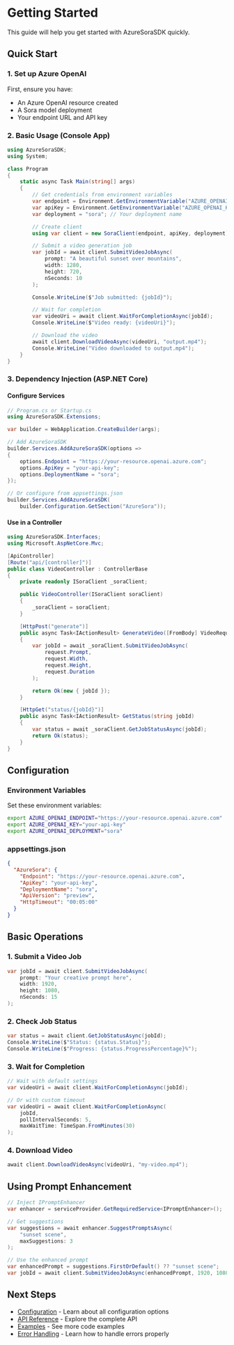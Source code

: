 # Getting Started

This guide will help you get started with AzureSoraSDK quickly.

## Quick Start

### 1. Set up Azure OpenAI

First, ensure you have:
- An Azure OpenAI resource created
- A Sora model deployment
- Your endpoint URL and API key

### 2. Basic Usage (Console App)

```csharp
using AzureSoraSDK;
using System;

class Program
{
    static async Task Main(string[] args)
    {
        // Get credentials from environment variables
        var endpoint = Environment.GetEnvironmentVariable("AZURE_OPENAI_ENDPOINT")!;
        var apiKey = Environment.GetEnvironmentVariable("AZURE_OPENAI_KEY")!;
        var deployment = "sora"; // Your deployment name

        // Create client
        using var client = new SoraClient(endpoint, apiKey, deployment);

        // Submit a video generation job
        var jobId = await client.SubmitVideoJobAsync(
            prompt: "A beautiful sunset over mountains",
            width: 1280,
            height: 720,
            nSeconds: 10
        );

        Console.WriteLine($"Job submitted: {jobId}");

        // Wait for completion
        var videoUri = await client.WaitForCompletionAsync(jobId);
        Console.WriteLine($"Video ready: {videoUri}");

        // Download the video
        await client.DownloadVideoAsync(videoUri, "output.mp4");
        Console.WriteLine("Video downloaded to output.mp4");
    }
}
```

### 3. Dependency Injection (ASP.NET Core)

#### Configure Services

```csharp
// Program.cs or Startup.cs
using AzureSoraSDK.Extensions;

var builder = WebApplication.CreateBuilder(args);

// Add AzureSoraSDK
builder.Services.AddAzureSoraSDK(options =>
{
    options.Endpoint = "https://your-resource.openai.azure.com";
    options.ApiKey = "your-api-key";
    options.DeploymentName = "sora";
});

// Or configure from appsettings.json
builder.Services.AddAzureSoraSDK(
    builder.Configuration.GetSection("AzureSora"));
```

#### Use in a Controller

```csharp
using AzureSoraSDK.Interfaces;
using Microsoft.AspNetCore.Mvc;

[ApiController]
[Route("api/[controller]")]
public class VideoController : ControllerBase
{
    private readonly ISoraClient _soraClient;

    public VideoController(ISoraClient soraClient)
    {
        _soraClient = soraClient;
    }

    [HttpPost("generate")]
    public async Task<IActionResult> GenerateVideo([FromBody] VideoRequest request)
    {
        var jobId = await _soraClient.SubmitVideoJobAsync(
            request.Prompt,
            request.Width,
            request.Height,
            request.Duration
        );

        return Ok(new { jobId });
    }

    [HttpGet("status/{jobId}")]
    public async Task<IActionResult> GetStatus(string jobId)
    {
        var status = await _soraClient.GetJobStatusAsync(jobId);
        return Ok(status);
    }
}
```

## Configuration

### Environment Variables

Set these environment variables:

```bash
export AZURE_OPENAI_ENDPOINT="https://your-resource.openai.azure.com"
export AZURE_OPENAI_KEY="your-api-key"
export AZURE_OPENAI_DEPLOYMENT="sora"
```

### appsettings.json

```json
{
  "AzureSora": {
    "Endpoint": "https://your-resource.openai.azure.com",
    "ApiKey": "your-api-key",
    "DeploymentName": "sora",
    "ApiVersion": "preview",
    "HttpTimeout": "00:05:00"
  }
}
```

## Basic Operations

### 1. Submit a Video Job

```csharp
var jobId = await client.SubmitVideoJobAsync(
    prompt: "Your creative prompt here",
    width: 1920,
    height: 1080,
    nSeconds: 15
);
```

### 2. Check Job Status

```csharp
var status = await client.GetJobStatusAsync(jobId);
Console.WriteLine($"Status: {status.Status}");
Console.WriteLine($"Progress: {status.ProgressPercentage}%");
```

### 3. Wait for Completion

```csharp
// Wait with default settings
var videoUri = await client.WaitForCompletionAsync(jobId);

// Or with custom timeout
var videoUri = await client.WaitForCompletionAsync(
    jobId,
    pollIntervalSeconds: 5,
    maxWaitTime: TimeSpan.FromMinutes(30)
);
```

### 4. Download Video

```csharp
await client.DownloadVideoAsync(videoUri, "my-video.mp4");
```

## Using Prompt Enhancement

```csharp
// Inject IPromptEnhancer
var enhancer = serviceProvider.GetRequiredService<IPromptEnhancer>();

// Get suggestions
var suggestions = await enhancer.SuggestPromptsAsync(
    "sunset scene",
    maxSuggestions: 3
);

// Use the enhanced prompt
var enhancedPrompt = suggestions.FirstOrDefault() ?? "sunset scene";
var jobId = await client.SubmitVideoJobAsync(enhancedPrompt, 1920, 1080, 10);
```

## Next Steps

- [Configuration](Configuration) - Learn about all configuration options
- [API Reference](API-Reference) - Explore the complete API
- [Examples](Examples) - See more code examples
- [Error Handling](Error-Handling) - Learn how to handle errors properly 